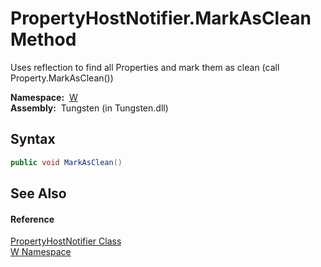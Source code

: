 PropertyHostNotifier.MarkAsClean Method
=======================================
   Uses reflection to find all Properties and mark them as clean (call Property.MarkAsClean())

  **Namespace:**  [W][1]  
  **Assembly:**  Tungsten (in Tungsten.dll)

Syntax
------

```csharp
public void MarkAsClean()
```


See Also
--------

#### Reference
[PropertyHostNotifier Class][2]  
[W Namespace][1]  

[1]: ../README.md
[2]: README.md